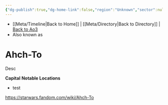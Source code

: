 ```yaml
---
{"dg-publish":true,"dg-home-link":false,"region":"Unknown","sector":null,"system":"Ahch-To","grid":"F-13","aliases":[],"tags":["map","planet","unknown","unfinished"],"permalink":"/navigational/ahch-to/","dgHomeLink":false,"dgPassFrontmatter":true}
---
```


- [[Meta/Timeline\|Back to Home]] | [[Meta/Directory\|Back to Directory]] | [Back to Ao3](https://archiveofourown.org/works/19334440/chapters/45992584)
- Also known as 

# Ahch-To
Desc

**Capital**
**Notable Locations**
- test

https://starwars.fandom.com/wiki/Ahch-To
